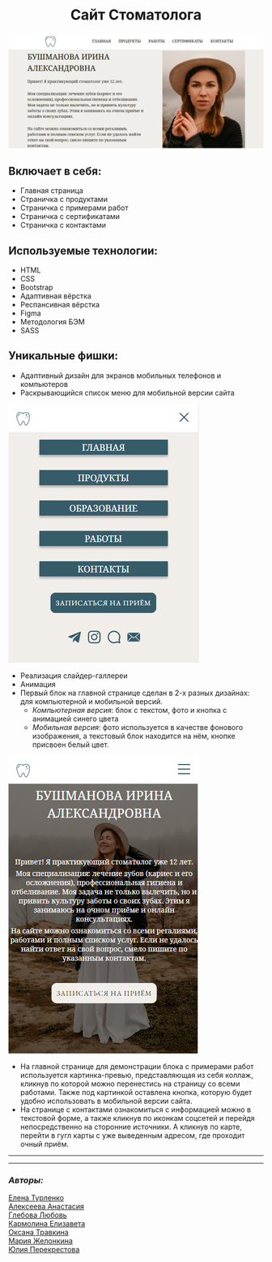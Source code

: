 <h1 align="center">Сайт Стоматолога</h1>

<img alt="Начало главной страницы" src="./assets/images/readme-img/Block1_desktop.png">

## Включает в себя:
* Главная страница
* Страничка с продуктами
* Страничка с примерами работ
* Страничка с сертификатами
* Страничка с контактами


## Используемые технологии:
* HTML
* CSS
* Bootstrap
* Адаптивная вёрстка
* Респансивная вёрстка
* Figma
* Методология БЭМ
* SASS

## Уникальные фишки:

* Адаптивный дизайн для экранов мобильных телефонов и компьютеров
* Раскрывающийся список меню для мобильной версии сайта

<img alt="Выпадающий список меню" src="./assets/images/readme-img/Mobile-menu.png">

* Реализация слайдер-галлереи 
* Анимация
* Первый блок на главной странице сделан в 2-х разных дизайнах: для компьютерной и мобильной версий.
  * _Компьютерная версия_: блок с текстом, фото и кнопка с анимацией синего цвета
  * _Мобильная версия_: фото используется в качестве фонового изображения, а текстовый блок находится на нём, кнопке присвоен белый цвет.

<img alt="Начало главной страницы в мобильной версии" src="./assets/images/readme-img/Block1_mobile.png">

* На главной странице для демонстрации блока с примерами работ используется картинка-превью, представляющая из себя коллаж, кликнув по которой можно перенестись на страницу со всеми работами. Также под картинкой оставлена кнопка, которую будет удобно использовать в мобильной версии сайта.
* На странице с контактами ознакомиться с информацией можно в текстовой форме, а также кликнув по иконкам соцсетей и перейдя непосредственно на сторонние источники. А кликнув по карте, перейти в гугл карты с уже выведенным адресом, где проходит очный приём.

___


___

### _Авторы:_
[Елена Турленко](https://github.com/elenaturlenko)<br>
[Алексеева Анастасия]()<br>
[Глебова Любовь](https://github.com/glebishna)<br>
[Кармолина Елизавета](https://github.com/RenHayakawa)<br>
[Оксана Травкина](https://github.com/ryaba-ya)<br>
[Мария Желонкина](https://github.com/Marysemm)<br>
[Юлия Перекрестова](https://github.com/JuliaMichaela)<br>


